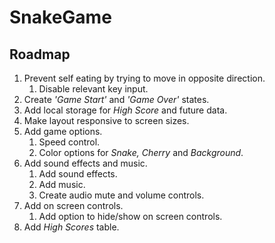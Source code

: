 # SnakeGame

## Roadmap

1. Prevent self eating by trying to move in opposite direction.
    1. Disable relevant key input.
2. Create *'Game Start'* and *'Game Over'* states.
3. Add local storage for *High Score* and future data.
4. Make layout responsive to screen sizes.
5. Add game options.
    1. Speed control.
    2. Color options for *Snake,* *Cherry* and *Background*.
6. Add sound effects and music.
    1. Add sound effects.
    2. Add music.
    3. Create audio mute and volume controls.
7. Add on screen controls.
    1. Add option to hide/show on screen controls.
8. Add *High Scores* table.
